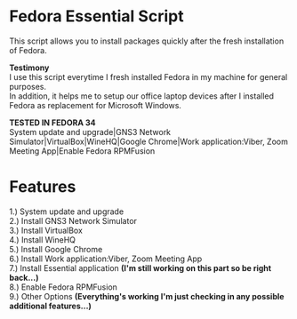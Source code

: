 # Fedora Essential Script

This script allows you to install packages quickly after the fresh installation of Fedora.</br>

**Testimony**</br>
I use this script everytime I fresh installed Fedora in my machine for general purposes.</br>
In addition, it helps me to setup our office laptop devices after I installed Fedora as replacement for Microsoft Windows.

**TESTED IN FEDORA 34**</br>
System update and upgrade|GNS3 Network Simulator|VirtualBox|WineHQ|Google Chrome|Work application:Viber, Zoom Meeting App|Enable Fedora RPMFusion

# Features

1.) System update and upgrade</br>
2.) Install GNS3 Network Simulator</br>
3.) Install VirtualBox</br>
4.) Install WineHQ</br>
5.) Install Google Chrome</br>
6.) Install Work application:Viber, Zoom Meeting App</br>
7.) Install Essential application **(I'm still working on this part so be right back...)**</br>
8.) Enable Fedora RPMFusion</br>
9.) Other Options **(Everything's working I'm just checking in any possible additional features...)**</br>
